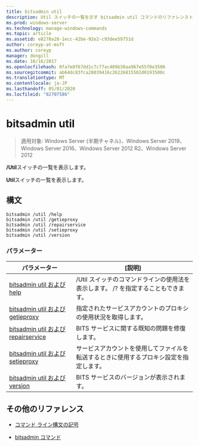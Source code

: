 ```yaml
---
title: bitsadmin util
description: Util スイッチの一覧を示す bitsadmin util コマンドのリファレンストピックです。
ms.prod: windows-server
ms.technology: manage-windows-commands
ms.topic: article
ms.assetid: e8278a28-1ecc-42be-92e2-c93dee59751d
author: coreyp-at-msft
ms.author: coreyp
manager: dongill
ms.date: 10/16/2017
ms.openlocfilehash: 0fa7e8f67dd1c7c77ac489b38aa967e55f0e3506
ms.sourcegitcommit: ab64dc83fca28039416c26226815502d0193500c
ms.translationtype: MT
ms.contentlocale: ja-JP
ms.lasthandoff: 05/01/2020
ms.locfileid: "82707586"
---
```

# <a name="bitsadmin-util"></a>bitsadmin util

> 適用対象: Windows Server (半期チャネル)、Windows Server 2019、Windows Server 2016、Windows Server 2012 R2、Windows Server 2012

**/Util**スイッチの一覧を表示します。

**Util**スイッチの一覧を表示します。

## <a name="syntax"></a>構文

```
bitsadmin /util /help
bitsadmin /util /getieproxy
bitsadmin /util /repairservice
bitsadmin /util /setieproxy
bitsadmin /util /version
```

### <a name="parameters"></a>パラメーター

| パラメーター | [説明] |
| --------- | ----------- |
| [bitsadmin util および help](bitsadmin-util-and-help.md) | /Util スイッチのコマンドラインの使用法を表示します。 /? を指定することもできます。 |
| [bitsadmin util および getieproxy](bitsadmin-util-and-getieproxy.md) | 指定されたサービスアカウントのプロキシの使用状況を取得します。 |
| [bitsadmin util および repairservice](bitsadmin-util-and-repairservice.md) | BITS サービスに関する既知の問題を修復します。 |
| [bitsadmin util および setieproxy](bitsadmin-util-and-setieproxy.md) | サービスアカウントを使用してファイルを転送するときに使用するプロキシ設定を指定します。 |
| [bitsadmin util および version](bitsadmin-util-and-version.md) | BITS サービスのバージョンが表示されます。 |

## <a name="additional-references"></a>その他のリファレンス

- [コマンド ライン構文の記号](command-line-syntax-key.md)

- [bitsadmin コマンド](bitsadmin.md)
